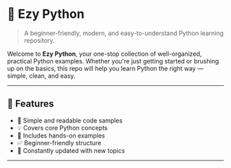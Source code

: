 # 🐍 Ezy Python

> A beginner-friendly, modern, and easy-to-understand Python learning repository.

Welcome to **Ezy Python**, your one-stop collection of well-organized, practical Python examples. Whether you're just getting started or brushing up on the basics, this repo will help you learn Python the right way — simple, clean, and easy.

---

## 🚀 Features

- 📘 Simple and readable code samples
- 💡 Covers core Python concepts
- 🧪 Includes hands-on examples
- ✅ Beginner-friendly structure
- 🔁 Constantly updated with new topics

---
